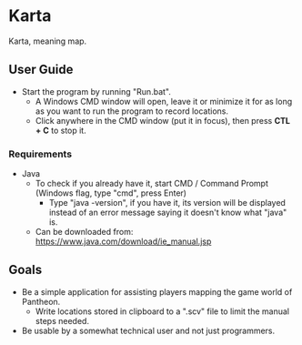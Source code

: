 # Karta
Karta, meaning map.  

## User Guide
* Start the program by running "Run.bat".
  * A Windows CMD window will open, leave it or minimize it for as long as you want to run the program to record locations.
  * Click anywhere in the CMD window (put it in focus), then press **CTL + C** to stop it.

### Requirements
* Java
  * To check if you already have it, start CMD / Command Prompt (Windows flag, type "cmd", press Enter)
    * Type "java -version", if you have it, its version will be displayed instead of an error message saying it doesn't know what "java" is.
  * Can be downloaded from: https://www.java.com/download/ie_manual.jsp

## Goals
* Be a simple application for assisting players mapping the game world of Pantheon.
  * Write locations stored in clipboard to a ".scv" file to limit the manual steps needed.
* Be usable by a somewhat technical user and not just programmers.
